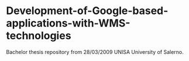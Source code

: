 # Development-of-Google-based-applications-with-WMS-technologies
Bachelor thesis repository from 28/03/2009 UNISA University of Salerno.
